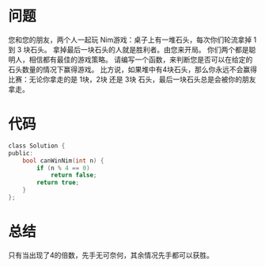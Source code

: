 # 问题 #
您和您的朋友，两个人一起玩 Nim游戏：桌子上有一堆石头，每次你们轮流拿掉 1 到 3 块石头。 拿掉最后一块石头的人就是胜利者。由您来开局。
你们两个都是聪明人，相信都有最佳的游戏策略。 请编写一个函数，来判断您是否可以在给定的石头数量的情况下赢得游戏。
比方说，如果堆中有4块石头，那么你永远不会赢得比赛：无论你拿走的是 1块，2块 还是 3块 石头，最后一块石头总是会被你的朋友拿走。
# 代码 #
```C
class Solution {
public:
    bool canWinNim(int n) {
        if (n % 4 == 0)
            return false;
        return true;
    }
};
```
# 总结 #
只有当出现了4的倍数，先手无可奈何，其余情况先手都可以获胜。